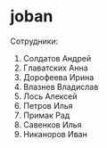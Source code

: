# joban
Сотрудники:
1. Солдатов Андрей
2. Главатских Анна
3. Дорофеева Ирина
4. Влазнев Владислав
5. Лось Алексей
6. Петров Илья
7. Примак Рад
8. Савенков Илья
9. Никаноров Иван
